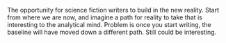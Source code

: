 The opportunity for science fiction writers to build in the new reality. Start from where we are now, and imagine a path for reality to take that is interesting to the analytical mind. Problem is once you start writing, the baseline will have moved down a different path. Still could be interesting. 
